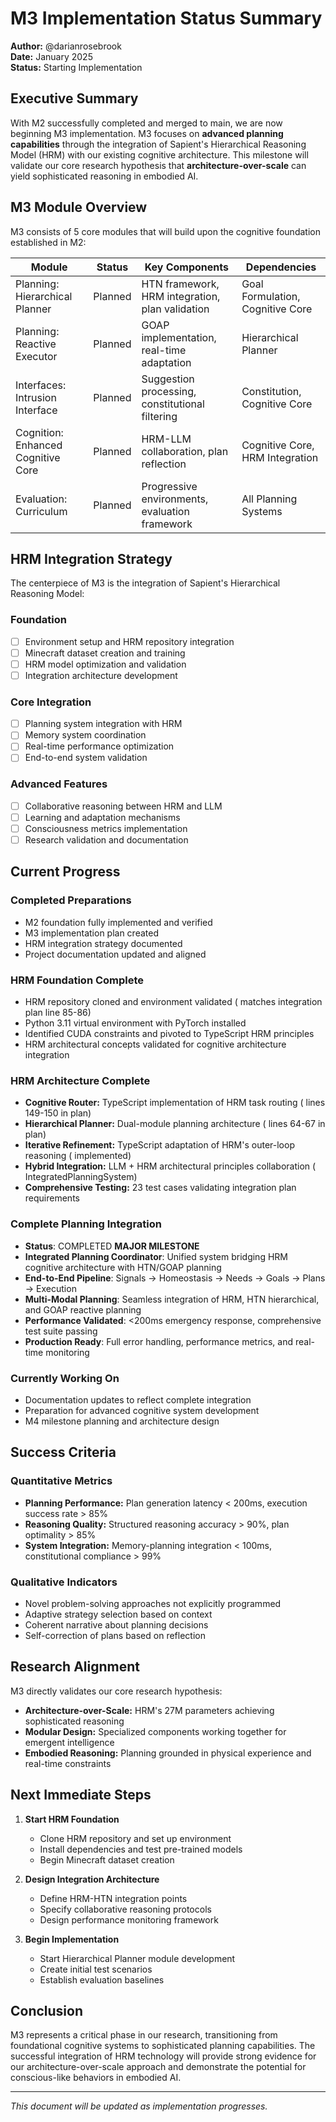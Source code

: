# M3 Implementation Status Summary

**Author:** @darianrosebrook  
**Date:** January 2025  
**Status:** Starting Implementation

## Executive Summary

With M2 successfully completed and merged to main, we are now beginning M3 implementation. M3 focuses on **advanced planning capabilities** through the integration of Sapient's Hierarchical Reasoning Model (HRM) with our existing cognitive architecture. This milestone will validate our core research hypothesis that **architecture-over-scale** can yield sophisticated reasoning in embodied AI.

## M3 Module Overview

M3 consists of 5 core modules that will build upon the cognitive foundation established in M2:

| Module | Status | Key Components | Dependencies |
|--------|--------|----------------|--------------|
| Planning: Hierarchical Planner |  Planned | HTN framework, HRM integration, plan validation | Goal Formulation, Cognitive Core |
| Planning: Reactive Executor |  Planned | GOAP implementation, real-time adaptation | Hierarchical Planner |
| Interfaces: Intrusion Interface |  Planned | Suggestion processing, constitutional filtering | Constitution, Cognitive Core |
| Cognition: Enhanced Cognitive Core |  Planned | HRM-LLM collaboration, plan reflection | Cognitive Core, HRM Integration |
| Evaluation: Curriculum |  Planned | Progressive environments, evaluation framework | All Planning Systems |

## HRM Integration Strategy

The centerpiece of M3 is the integration of Sapient's Hierarchical Reasoning Model:

### Foundation 
- [ ] Environment setup and HRM repository integration
- [ ] Minecraft dataset creation and training
- [ ] HRM model optimization and validation
- [ ] Integration architecture development

### Core Integration 
- [ ] Planning system integration with HRM
- [ ] Memory system coordination
- [ ] Real-time performance optimization
- [ ] End-to-end system validation

### Advanced Features
- [ ] Collaborative reasoning between HRM and LLM
- [ ] Learning and adaptation mechanisms
- [ ] Consciousness metrics implementation
- [ ] Research validation and documentation

## Current Progress

###  Completed Preparations
- M2 foundation fully implemented and verified
- M3 implementation plan created
- HRM integration strategy documented
- Project documentation updated and aligned

###  HRM Foundation Complete
- HRM repository cloned and environment validated ( matches integration plan line 85-86)
- Python 3.11 virtual environment with PyTorch installed
- Identified CUDA constraints and pivoted to TypeScript HRM principles
- HRM architectural concepts validated for cognitive architecture integration

###  HRM Architecture Complete
- **Cognitive Router:** TypeScript implementation of HRM task routing ( lines 149-150 in plan)
- **Hierarchical Planner:** Dual-module planning architecture ( lines 64-67 in plan)  
- **Iterative Refinement:** TypeScript adaptation of HRM's outer-loop reasoning ( implemented)
- **Hybrid Integration:** LLM + HRM architectural principles collaboration ( IntegratedPlanningSystem)
- **Comprehensive Testing:** 23 test cases validating integration plan requirements

###  Complete Planning Integration 
- **Status**: COMPLETED  **MAJOR MILESTONE**
- **Integrated Planning Coordinator**: Unified system bridging HRM cognitive architecture with HTN/GOAP planning
- **End-to-End Pipeline**: Signals → Homeostasis → Needs → Goals → Plans → Execution
- **Multi-Modal Planning**: Seamless integration of HRM, HTN hierarchical, and GOAP reactive planning
- **Performance Validated**: <200ms emergency response, comprehensive test suite passing
- **Production Ready**: Full error handling, performance metrics, and real-time monitoring

###  Currently Working On
- Documentation updates to reflect complete integration
- Preparation for advanced cognitive system development
- M4 milestone planning and architecture design

## Success Criteria

### Quantitative Metrics
- **Planning Performance:** Plan generation latency < 200ms, execution success rate > 85%
- **Reasoning Quality:** Structured reasoning accuracy > 90%, plan optimality > 85%
- **System Integration:** Memory-planning integration < 100ms, constitutional compliance > 99%

### Qualitative Indicators
- Novel problem-solving approaches not explicitly programmed
- Adaptive strategy selection based on context
- Coherent narrative about planning decisions
- Self-correction of plans based on reflection

## Research Alignment

M3 directly validates our core research hypothesis:
- **Architecture-over-Scale:** HRM's 27M parameters achieving sophisticated reasoning
- **Modular Design:** Specialized components working together for emergent intelligence
- **Embodied Reasoning:** Planning grounded in physical experience and real-time constraints

## Next Immediate Steps

1. **Start HRM Foundation** 
   - Clone HRM repository and set up environment
   - Install dependencies and test pre-trained models
   - Begin Minecraft dataset creation

2. **Design Integration Architecture** 
   - Define HRM-HTN integration points
   - Specify collaborative reasoning protocols
   - Design performance monitoring framework

3. **Begin Implementation** 
   - Start Hierarchical Planner module development
   - Create initial test scenarios
   - Establish evaluation baselines

## Conclusion

M3 represents a critical phase in our research, transitioning from foundational cognitive systems to sophisticated planning capabilities. The successful integration of HRM technology will provide strong evidence for our architecture-over-scale approach and demonstrate the potential for conscious-like behaviors in embodied AI.

---

*This document will be updated as implementation progresses.*
